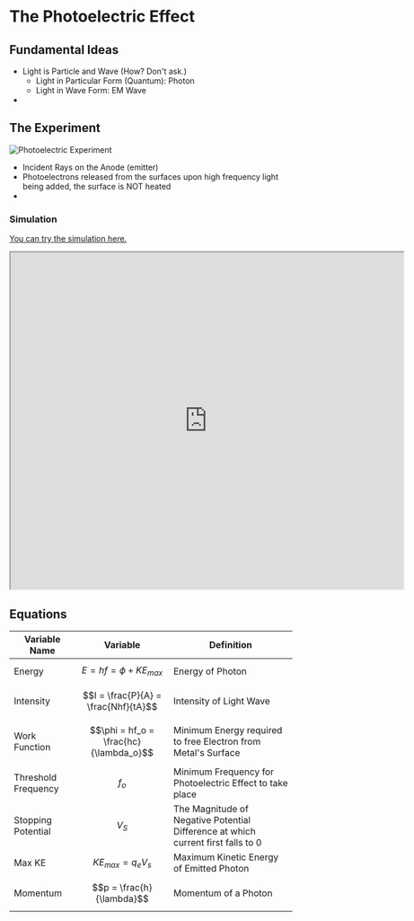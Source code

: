 # The Photoelectric Effect

## Fundamental Ideas
- Light is Particle and Wave (How? Don't ask.)
	- Light in Particular Form (Quantum): Photon
	- Light in Wave Form: EM Wave
- 


## The Experiment
![Photoelectric Experiment](https://www.researchgate.net/publication/348212745/figure/fig14/AS:976455987109899@1609816657272/Schematic-diagram-of-photoelectric-effect-setup.png)

- Incident Rays on the Anode (emitter)
- Photoelectrons released from the surfaces upon high frequency light being added, the surface is NOT heated
- 


### Simulation
[You can try the simulation here.](https://phet.colorado.edu/sims/cheerpj/photoelectric/latest/photoelectric.html?simulation=photoelectric)
<iframe src="https://phet.colorado.edu/sims/cheerpj/photoelectric/latest/photoelectric.html?simulation=photoelectric" title="Photoelectric Experiment Simulator" width="700px" height="600px"></iframe>


## Equations
|Variable Name|Variable|Definition|
|---|---|---|
|Energy|$$E = hf = \phi + KE_{max}$$|Energy of Photon|
|Intensity|$$I = \frac{P}{A} = \frac{Nhf}{tA}$$|Intensity of Light Wave|
|Work Function|$$\phi = hf_o = \frac{hc}{\lambda_o}$$|Minimum Energy required to free Electron from Metal's Surface|
|Threshold Frequency|$$f_o$$|Minimum Frequency for Photoelectric Effect to take place|
|Stopping Potential|$$V_S$$|The Magnitude of Negative Potential Difference at which current first falls to 0|
|Max KE|$$KE_{max} = q_eV_s$$|Maximum Kinetic Energy of Emitted Photon|
|Momentum|$$p = \frac{h}{\lambda}$$|Momentum of a Photon|


